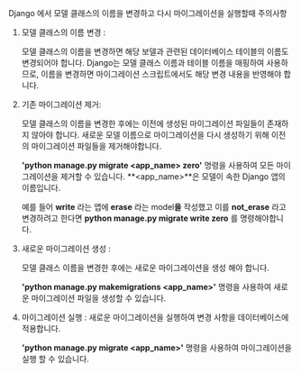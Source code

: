Django 에서 모델 클래스의 이름을 변경하고 다시 마이그레이션을 실행할때 주의사항

1. 모델 클래스의 이름 변경 : 

   모델 클래스의 이름을 변경하면 해당 보델과 관련된 데이터베이스 테이블의 이름도 변경되어야 합니다. Django는 모델 클래스 이름과 테이블 이름을 매핑하여 사용하므로, 이름을 변경하면 마이그레이션 스크립트에서도 해당 변경 내용을 반영해야 합니다.

2. 기존 마이그레이션 제거: 

   모델 클래스의 이름을 변경한 후에는 이전에 생성된 마이그레이션 파일들이 존재하지 않아야 합니다. 새로운 모델 이름으로 마이그레이션을 다시 생성하기 위해 이전의 마이그레이션 파일들을 제거해야합니다. 

   **'python manage.py migrate <app_name> zero'** 명령을 사용하여 모든 마이그레이션을 제거할 수 있습니다. **<app_name>**은 모델이 속한 Django 앱의 이름입니다.

   예를 들어 **write** 라는 앱에 **erase** 라는 model**을** 작성했고 이를 **not_erase** 라고 변경하려고 한다면 **python manage.py migrate write zero** 를 명령해야합니다.

3. 새로운 마이그레이션 생성 :

   모델 클래스 이름을 변경한 후에는 새로운 마이그레이션을 생성 해야 합니다. 

   **'python manage.py makemigrations <app_name>'** 명령을 사용하여 새로운 마이그레이션 파일을 생성할 수 있습니다.

4. 마이그레이션 실행 : 새로운 마이그레이션을 실행하여 변경 사항을 데이터베이스에 적용합니다.

   **'python manage.py migrate <app_name>'** 명령을 사용하여 마이그레이션을 실행 할 수 있습니다.

​	